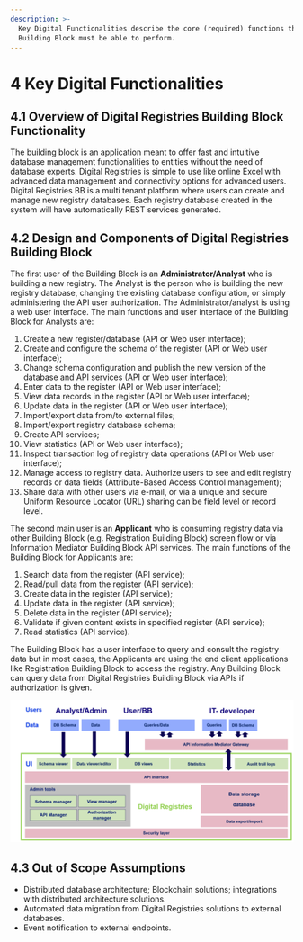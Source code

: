 ```yaml
---
description: >-
  Key Digital Functionalities describe the core (required) functions that this
  Building Block must be able to perform.
---
```


# 4 Key Digital Functionalities

## 4.1 Overview of Digital Registries Building Block Functionality

The building block is an application meant to offer fast and intuitive database management functionalities to entities without the need of database experts. Digital Registries is simple to use like online Excel with advanced data management and connectivity options for advanced users. Digital Registries BB is a multi tenant platform where users can create and manage new registry databases. Each registry database created in the system will have automatically REST services generated.&#x20;

## 4.2 Design and Components of Digital Registries Building Block <a href="#docs-internal-guid-d85f59a4-7fff-1564-6ae2-86d67f36a258" id="docs-internal-guid-d85f59a4-7fff-1564-6ae2-86d67f36a258"></a>

The first user of the Building Block is an **Administrator/Analyst** who is building a new registry. The Analyst is the person who is building the new registry database, changing the existing database configuration, or simply administering the API user authorization. The Administrator/analyst is using a web user interface. The main functions and user interface of the Building Block for Analysts are:

1. Create a new register/database (API or Web user interface);
2. Create and configure the schema of the register (API or Web user interface);
3. Change schema configuration and publish the new version of the database and API services (API or Web user interface);
4. Enter data to the register (API or Web user interface);
5. View data records in the register (API or Web user interface);
6. Update data in the register (API or Web user interface);
7. Import/export data from/to external files;
8. Import/export registry database schema;
9. Create API services;
10. View statistics (API or Web user interface);
11. Inspect transaction log of registry data operations (API or Web user interface);
12. Manage access to registry data. Authorize users to see and edit registry records or data fields (Attribute-Based Access Control management);
13. Share data with other users via e-mail, or via a unique and secure Uniform Resource Locator (URL) sharing can be field level or record level.

The second main user is an **Applicant** who is consuming registry data via other Building Block (e.g. Registration Building Block) screen flow or via Information Mediator Building Block API services. The main functions of the Building Block for Applicants are:

1. Search data from the register (API service);
2. Read/pull data from the register (API service);
3. Create data in the register (API service);
4. Update data in the register (API service);
5. Delete data in the register (API service);
6. Validate if given content exists in specified register (API service);
7. Read statistics (API service).

The Building Block has a user interface to query and consult the registry data but in most cases, the Applicants are using the end client applications like Registration Building Block to access the registry. Any Building Block can query data from Digital Registries Building Block via APIs if authorization is given.

![Digital registries functional components](<.gitbook/assets/image3 (1) (1).png>)

## 4.3 Out of Scope Assumptions

* Distributed database architecture; Blockchain solutions; integrations with distributed architecture solutions.
* Automated data migration from Digital Registries solutions to external databases.
* Event notification to external endpoints.

